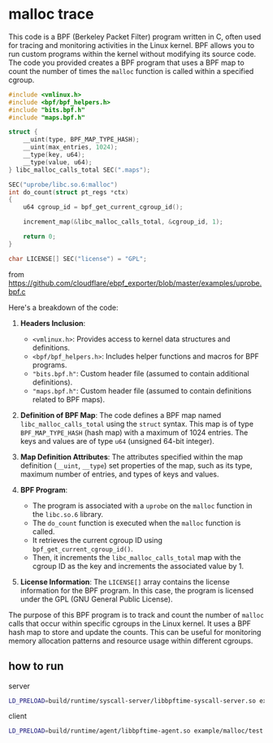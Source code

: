 # malloc trace

This code is a BPF (Berkeley Packet Filter) program written in C, often used for tracing and monitoring activities in the Linux kernel. BPF allows you to run custom programs within the kernel without modifying its source code. The code you provided creates a BPF program that uses a BPF map to count the number of times the `malloc` function is called within a specified cgroup.

```c
#include <vmlinux.h>
#include <bpf/bpf_helpers.h>
#include "bits.bpf.h"
#include "maps.bpf.h"

struct {
    __uint(type, BPF_MAP_TYPE_HASH);
    __uint(max_entries, 1024);
    __type(key, u64);
    __type(value, u64);
} libc_malloc_calls_total SEC(".maps");

SEC("uprobe/libc.so.6:malloc")
int do_count(struct pt_regs *ctx)
{
    u64 cgroup_id = bpf_get_current_cgroup_id();

    increment_map(&libc_malloc_calls_total, &cgroup_id, 1);

    return 0;
}

char LICENSE[] SEC("license") = "GPL";
```

from <https://github.com/cloudflare/ebpf_exporter/blob/master/examples/uprobe.bpf.c>

Here's a breakdown of the code:

1. **Headers Inclusion**:
   - `<vmlinux.h>`: Provides access to kernel data structures and definitions.
   - `<bpf/bpf_helpers.h>`: Includes helper functions and macros for BPF programs.
   - `"bits.bpf.h"`: Custom header file (assumed to contain additional definitions).
   - `"maps.bpf.h"`: Custom header file (assumed to contain definitions related to BPF maps).

2. **Definition of BPF Map**:
   The code defines a BPF map named `libc_malloc_calls_total` using the `struct` syntax. This map is of type `BPF_MAP_TYPE_HASH` (hash map) with a maximum of 1024 entries. The keys and values are of type `u64` (unsigned 64-bit integer).

3. **Map Definition Attributes**:
   The attributes specified within the map definition (`__uint`, `__type`) set properties of the map, such as its type, maximum number of entries, and types of keys and values.

4. **BPF Program**:
   - The program is associated with a `uprobe` on the `malloc` function in the `libc.so.6` library.
   - The `do_count` function is executed when the `malloc` function is called.
   - It retrieves the current cgroup ID using `bpf_get_current_cgroup_id()`.
   - Then, it increments the `libc_malloc_calls_total` map with the cgroup ID as the key and increments the associated value by 1.

5. **License Information**:
   The `LICENSE[]` array contains the license information for the BPF program. In this case, the program is licensed under the GPL (GNU General Public License).

The purpose of this BPF program is to track and count the number of `malloc` calls that occur within specific cgroups in the Linux kernel. It uses a BPF hash map to store and update the counts. This can be useful for monitoring memory allocation patterns and resource usage within different cgroups.

## how to run

server

```sh
LD_PRELOAD=build/runtime/syscall-server/libbpftime-syscall-server.so example/malloc/malloc
```

client

```sh
LD_PRELOAD=build/runtime/agent/libbpftime-agent.so example/malloc/test
```
